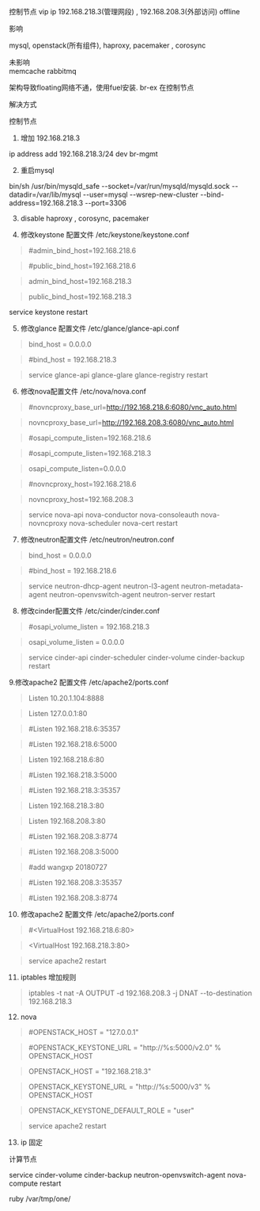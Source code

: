 
控制节点 
vip ip 192.168.218.3(管理网段)  , 192.168.208.3(外部访问) offline  

影响  

mysql, openstack(所有组件), haproxy, pacemaker , corosync

未影响  
memcache rabbitmq 

架构导致floating网络不通，使用fuel安装. br-ex 在控制节点

解决方式

控制节点

1. 增加 192.168.218.3  

ip address add 192.168.218.3/24 dev br-mgmt

2. 重启mysql

bin/sh /usr/bin/mysqld_safe  --socket=/var/run/mysqld/mysqld.sock --datadir=/var/lib/mysql --user=mysql --wsrep-new-cluster --bind-address=192.168.218.3 --port=3306

3. disable haproxy , corosync, pacemaker

4. 修改keystone 配置文件 /etc/keystone/keystone.conf

> #admin_bind_host=192.168.218.6  

> #public_bind_host=192.168.218.6  

> admin_bind_host=192.168.218.3  

> public_bind_host=192.168.218.3  

service keystone restart

5. 修改glance 配置文件 /etc/glance/glance-api.conf

> bind_host = 0.0.0.0

> #bind_host = 192.168.218.3

> service  glance-api glance-glare glance-registry  restart

6. 修改nova配置文件 /etc/nova/nova.conf

> #novncproxy_base_url=http://192.168.218.6:6080/vnc_auto.html

> novncproxy_base_url=http://192.168.208.3:6080/vnc_auto.html

> #osapi_compute_listen=192.168.218.6

> #osapi_compute_listen=192.168.218.3

> osapi_compute_listen=0.0.0.0

> #novncproxy_host=192.168.218.6

> novncproxy_host=192.168.208.3

> service  nova-api nova-conductor  nova-consoleauth nova-novncproxy nova-scheduler nova-cert restart

7. 修改neutron配置文件  /etc/neutron/neutron.conf

> bind_host = 0.0.0.0

> #bind_host = 192.168.218.6

> service  neutron-dhcp-agent neutron-l3-agent neutron-metadata-agent neutron-openvswitch-agent neutron-server restart

8. 修改cinder配置文件  /etc/cinder/cinder.conf

> #osapi_volume_listen = 192.168.218.3

> osapi_volume_listen = 0.0.0.0

> service cinder-api cinder-scheduler cinder-volume cinder-backup restart

9.修改apache2 配置文件 /etc/apache2/ports.conf

> Listen 10.20.1.104:8888

> Listen 127.0.0.1:80

> #Listen 192.168.218.6:35357

> #Listen 192.168.218.6:5000

> Listen 192.168.218.6:80

> #Listen 192.168.218.3:5000

> #Listen 192.168.218.3:35357

> Listen 192.168.218.3:80

> Listen 192.168.208.3:80

> #Listen 192.168.208.3:8774

> #Listen 192.168.208.3:5000

> #add wangxp 20180727

> #Listen 192.168.208.3:35357

> #Listen 192.168.208.3:8774


10. 修改apache2 配置文件 /etc/apache2/ports.conf

> #<VirtualHost 192.168.218.6:80>

> <VirtualHost 192.168.218.3:80>

> service apache2 restart


11. iptables 增加规则

> iptables -t nat -A OUTPUT -d 192.168.208.3 -j DNAT --to-destination 192.168.218.3

12. nova 

> #OPENSTACK_HOST = "127.0.0.1"  

> #OPENSTACK_KEYSTONE_URL = "http://%s:5000/v2.0" % OPENSTACK_HOST  

> OPENSTACK_HOST = "192.168.218.3"

> OPENSTACK_KEYSTONE_URL = "http://%s:5000/v3" % OPENSTACK_HOST

> OPENSTACK_KEYSTONE_DEFAULT_ROLE = "user"

> service apache2 restart

13. ip 固定

计算节点

service cinder-volume cinder-backup neutron-openvswitch-agent nova-compute restart
 
ruby /var/tmp/one/